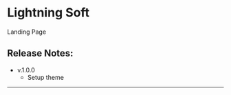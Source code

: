 # Lightning Soft

Landing Page

## Release Notes:

- v.1.0.0
  - Setup theme
-------------------------